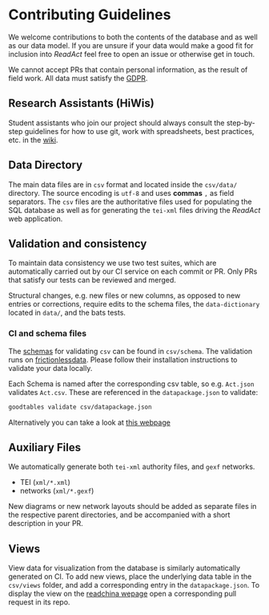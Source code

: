 # Contributing Guidelines

We welcome contributions to both the contents of the database and as well as our data model. If you are unsure if your data would make a good fit for inclusion into *ReadAct* feel free to open an issue or otherwise get in touch.

We cannot accept PRs that contain personal information, as the result of field work. All data must satisfy the [GDPR](https://gdpr-info.eu).

## Research Assistants (HiWis)

Student assistants who join our project should always consult the step-by-step guidelines for how to use git, work with spreadsheets, best practices, etc. in the [wiki](https://github.com/readchina/ReadAct/wiki).

## Data Directory

The main data files are in `csv` format and located inside the `csv/data/` directory. The source encoding is `utf-8` and uses **commas** `,` as field separators. The `csv` files are the authoritative files used for populating the SQL database as well as for generating the `tei-xml` files driving the *ReadAct* web application.

## Validation and consistency

To maintain data consistency we use two test suites, which are automatically carried out by our CI service on each commit or PR. Only PRs that satisfy our tests can be reviewed and merged.

Structural changes, e.g. new files or new columns, as opposed to new entries or corrections, require edits to the schema files, the `data-dictionary` located in `data/`, and the bats tests.

### CI and schema files

The [schemas](https://specs.frictionlessdata.io/table-schema/) for validating `csv` can be found in `csv/schema`. The validation runs on  [frictionlessdata](https://frictionlessdata.io). Please follow their installation instructions to validate your data locally.

Each Schema is named after the corresponding csv table, so e.g. `Act.json` validates `Act.csv`. These are referenced in the `datapackage.json` to validate:

```bash
goodtables validate csv/datapackage.json
```

Alternatively you can take a look at [this webpage](http://csvlint.io)

## Auxiliary Files

We automatically generate both `tei-xml` authority files, and `gexf` networks.

- TEI (`xml/*.xml`)
- networks (`xml/*.gexf`)

New diagrams or new network layouts should be added as separate files in the respective parent directories, and be accompanied with a short description in your PR. 

## Views

View data for visualization from the database is similarly automatically generated on CI. To add new views, place the underlying data table in the `csv/views` folder, and add a corresponding entry in the `datapackage.json`. To display the view on the [readchina wepage](https://readchina.github.io) open a corresponding pull request in its repo.
